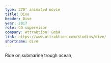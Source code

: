 ```yaml
---
type: 270° animated movie
title: Dive
header: Dive
year: 2017
role: CG supervisor
company: Attraktion! GmbH
link: https://www.attraktion.com/studios/dive/
shortname: dive
---
```


Ride on submarine trough ocean, 